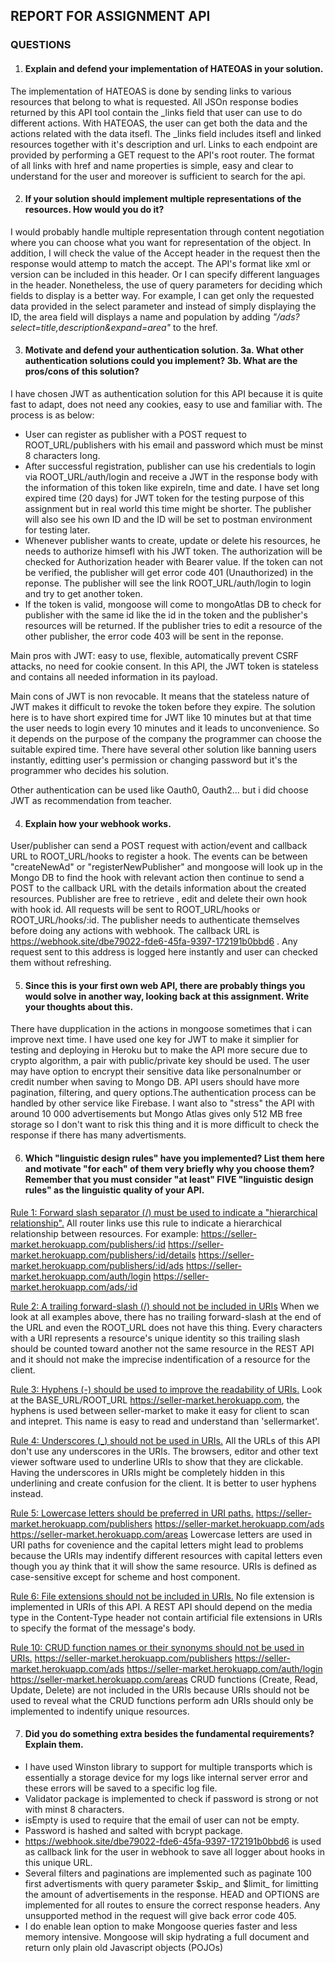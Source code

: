 ## REPORT FOR ASSIGNMENT API

### QUESTIONS
1. #### Explain and defend your implementation of HATEOAS in your solution.
The implementation of HATEOAS is done by sending links to various resources that belong to what is requested. All JSOn response bodies returned by this API tool contain the _links field that user can use to do different actions. With HATEOAS, the user can get both the data and the actions related with the data itsefl. The _links field includes itsefl and linked resources together with it's description and url. Links to each endpoint are provided by performing a GET request to the API's root router. The format of all links with href and name properties is simple, easy and clear to understand for the user and moreover is sufficient to search for the api. 

2. #### If your solution should implement multiple representations of the resources. How would you do it?
I would probably handle multiple representation through content negotiation where you can choose what you want for representation of the object. In addition, I will check the value of the Accept header in the request then the response would attemp to match the accept. The API's format like xml or version can be included in this header. Or I can specify different languages in the header. Nonetheless, the use of query parameters for deciding which fields to display is a better way. For example, I can get only the requested data provided in the select parameter and instead of simply displaying the ID, the area field will displays a name and population by adding _"/ads?select=title,description&expand=area"_ to the href.

3. #### Motivate and defend your authentication solution. 3a. What other authentication solutions could you implement? 3b. What are the pros/cons of this solution?
I have chosen JWT as authentication solution for this API because it is quite fast to adapt, does not need any cookies, easy to use and familiar with. The process is as below:
- User can register as publisher with a POST request to ROOT_URL/publishers with his email and password which must be minst 8 characters long.
- After successful registration, publisher can use his credentials to login via ROOT_URL/auth/login and receive a JWT in the response body with the information of this token like expireIn, time and date. I have set long expired time (20 days) for JWT token for the testing purpose of this assignment but in real world this time might be shorter. The publisher will also see his own ID and the ID will be set to postman environment for testing later.
- Whenever publisher wants to create, update or delete his resources, he needs to authorize himsefl with his JWT token. The authorization will be checked for Authorization header with Bearer value. If the token can not be verified, the publisher will get error code 401 (Unauthorized) in the reponse. The publisher will see the link ROOT_URL/auth/login to login and try to get another token.
- If the token is valid, mongoose will come to mongoAtlas DB to check for publisher with the same id like the id in the token and the publisher's resources will be returned. If the publisher tries to edit a resource of the other publisher, the error code 403 will be sent in the reponse.

Main pros with JWT: easy to use, flexible, automatically prevent CSRF attacks, no need for cookie consent. In this API, the JWT token is stateless and contains all needed information in its payload. 

Main cons of JWT is non revocable. It means that the stateless nature of JWT makes it difficult to revoke the token before they expire. The solution here is to have short expired time for JWT like 10 minutes but at that time the user needs to login every 10 minutes and it leads to unconvenience. So it depends on the purpose of the company the programmer can choose the suitable expired time. There have several other solution like banning users instantly, editting user's permission or changing password but it's the programmer who decides his solution.

Other authentication can be used like Oauth0, Oauth2... but i did choose JWT as recommendation from teacher.

4. #### Explain how your webhook works.

User/publisher can send a POST request with action/event and callback URL to ROOT_URL/hooks to register a hook. The events can be between "createNewAd" or "registerNewPublisher" and mongoose will look up in the Mongo DB to find the hook with relevant action then continue to send a POST to the callback URL with the details information about the created resources. Publisher are free to retrieve , edit and delete their own hook with hook id. All requests will be sent to ROOT_URL/hooks or ROOT_URL/hooks/:id. The publisher needs to authenticate themselves before doing any actions with webhook. The callback URL is https://webhook.site/dbe79022-fde6-45fa-9397-172191b0bbd6 . Any request sent to this address is logged here instantly and user can checked them without refreshing.

5. #### Since this is your first own web API, there are probably things you would solve in another way, looking back at this assignment. Write your thoughts about this.
There have dupplication in the actions in mongoose sometimes that i can improve next time. I have used one key for JWT to make it simplier for testing and deploying in Heroku but to make the API more secure due to crypto algorithm, a pair with public/private key should be used. The user may have option to encrypt their sensitive data like personalnumber or credit number when saving to Mongo DB. API users should have more pagination, filtering, and query options.The authentication process can be handled by other service like Firebase. I want also to "stress" the API with around 10 000 advertisements but Mongo Atlas gives only 512 MB free storage so I don't want to risk this thing and it is more difficult to check the response if there has many advertisments. 

6. #### Which "linguistic design rules" have you implemented? List them here and motivate "for each" of them very briefly why you choose them? Remember that you must consider "at least" FIVE "linguistic design rules" as the linguistic quality of your API.
<u>Rule 1: Forward slash separator (/) must be used to indicate a "hierarchical relationship".</u> 
All router links use this rule to indicate a hierarchical relationship between resources. For example:
https://seller-market.herokuapp.com/publishers/:id
https://seller-market.herokuapp.com/publishers/:id/details
https://seller-market.herokuapp.com/publishers/:id/ads
https://seller-market.herokuapp.com/auth/login
https://seller-market.herokuapp.com/ads/:id

<u>Rule 2: A trailing forward-slash (/) should not be included in URIs</u>
When we look at all examples above, there has no trailing forward-slash at the end of the URL and even the ROOT_URL does not have this thing. Every characters with a URI represents a resource's unique identity so this trailing slash should be counted toward another not the same resource in the REST API and it should not make the imprecise indentification of a resource for the client.

<u>Rule 3: Hyphens (-) should be used to improve the readability of URIs.</u>
Look at the BASE_URL/ROOT_URL https://seller-market.herokuapp.com, the hyphens is used between seller-market to make it easy for client to scan and intepret. This name is easy to read and understand than 'sellermarket'.

<u>Rule 4:  Underscores (_) should not be used in URIs.</u>
All the URLs of this API don't use any underscores in the URIs. The browsers, editor and other text viewer software used to underline URIs to show that they are clickable. Having the underscores in URIs might be completely hidden  in this underlining and create confusion for the client. It is better to user hyphens instead.

<u>Rule 5:  Lowercase letters should be preferred in URI paths.</u>
https://seller-market.herokuapp.com/publishers
https://seller-market.herokuapp.com/ads
https://seller-market.herokuapp.com/areas
Lowercase letters are used in URI paths for covenience and the capital letters might lead to problems because the URIs may indentify different resources with capital letters even though you ay think that it will show the same resource. URIs is defined as case-sensitive except for scheme and host component.

<u>Rule 6:  File extensions should not be included in URIs.</u>
No file extension is implemented in URIs of this API. A REST API should depend on the media type in the Content-Type header not contain artificial file extensions in URIs to specify the format of the message's body.

<u>Rule 10:   CRUD function names or their synonyms should not be used in URIs.</u>
https://seller-market.herokuapp.com/publishers
https://seller-market.herokuapp.com/ads
https://seller-market.herokuapp.com/auth/login
https://seller-market.herokuapp.com/areas
CRUD functions (Create, Read, Update, Delete) are not included in the URIs because URIs should not be used to reveal what the CRUD functions perform adn URIs should only be implemented to indentify unique resources. 

7. #### Did you do something extra besides the fundamental requirements? Explain them.
- I have used Winston library to support for multiple transports which is essentially a storage device for my logs like internal server error and these errors will be saved to a specific log file.
- Validator package is implemented to check if password is strong or not with minst 8 characters. 
- isEmpty is used to require that the email of user can not be empty. 
- Password is hashed and salted with bcrypt package.
- https://webhook.site/dbe79022-fde6-45fa-9397-172191b0bbd6  is used as callback link for the user in webhook to save all logger about hooks in this unique URL.
- Several filters and paginations are implemented such as paginate 100 first advertisments with query parameter $skip_ and $limit_ for limitting the amount of advertisements in the response. HEAD and OPTIONS are implemented for all routes to ensure the correct response headers. Any unsupported method in the request will give back error code 405. 
- I do enable lean option to make Mongoose queries faster and less memory intensive. Mongoose will skip hydrating a full document and return only plain old Javascript objects (POJOs)
